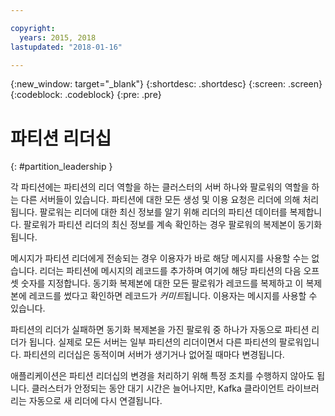 ```yaml
---

copyright:
  years: 2015, 2018
lastupdated: "2018-01-16"

---
```


{:new_window: target="_blank"}
{:shortdesc: .shortdesc}
{:screen: .screen}
{:codeblock: .codeblock}
{:pre: .pre}


# 파티션 리더십
{: #partition_leadership }

각 파티션에는 파티션의 리더 역할을 하는 클러스터의 서버 하나와 팔로워의 역할을 하는 다른 서버들이 있습니다. 파티션에 대한 모든 생성 및 이용 요청은 리더에 의해 처리됩니다. 팔로워는 리더에 대한 최신 정보를 알기 위해 리더의 파티션 데이터를 복제합니다. 팔로워가 파티션 리더의 최신 정보를 계속 확인하는 경우 팔로워의 복제본이 동기화됩니다. 

메시지가 파티션 리더에게 전송되는 경우 이용자가 바로 해당 메시지를 사용할 수는 없습니다. 리더는 파티션에 메시지의 레코드를 추가하며 여기에 해당 파티션의 다음 오프셋 숫자를 지정합니다. 동기화 복제본에 대한 모든 팔로워가 레코드를 복제하고 이 복제본에 레코드를 썼다고 확인하면 레코드가 *커미트*됩니다. 이용자는 메시지를 사용할 수 있습니다.

파티션의 리더가 실패하면 동기화 복제본을 가진 팔로워 중 하나가 자동으로 파티션 리더가 됩니다. 실제로 모든 서버는 일부 파티션의 리더이면서 다른 파티션의 팔로워입니다. 파티션의 리더십은 동적이며 서버가 생기거나 없어질 때마다 변경됩니다.

애플리케이션은 파티션 리더십의 변경을 처리하기 위해 특정 조치를 수행하지 않아도 됩니다. 클러스터가 안정되는 동안 대기 시간은 늘어나지만, Kafka 클라이언트 라이브러리는 자동으로 새 리더에 다시 연결됩니다.
